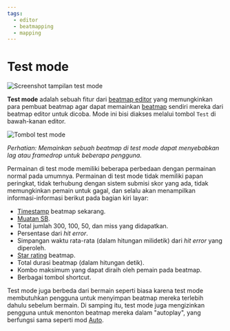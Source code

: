 ```yaml
---
tags:
  - editor
  - beatmapping
  - mapping
---
```


# Test mode

![Screenshot tampilan test mode](img/test-mode-example.jpg "Tampilan test mode dengan autoplay")

**Test mode** adalah sebuah fitur dari [beatmap editor](/wiki/Beatmap_Editor) yang memungkinkan para pembuat beatmap agar dapat memainkan [beatmap](/wiki/Beatmap) sendiri mereka dari beatmap editor untuk dicoba. Mode ini bisi diakses melalui tombol `Test` di bawah-kanan editor.

![Tombol test mode](img/test-mode-button.png "Tombol test mode di beatmap editor")

*Perhatian: Memainkan sebuah beatmap di test mode dapat menyebabkan lag atau framedrop untuk beberapa pengguna.*

Permainan di test mode memiliki beberapa perbedaan dengan permainan normal pada umumnya. Permainan di test mode tidak memiliki papan peringkat, tidak terhubung dengan sistem submisi skor yang ada, tidak memungkinkan pemain untuk gagal, dan selalu akan menampilkan informasi-informasi berikut pada bagian kiri layar:

- [Timestamp](/wiki/Modding/Timestamp) beatmap sekarang.
- [Muatan SB](/wiki/Beatmap_editor/SB_load).
- Total jumlah 300, 100, 50, dan miss yang didapatkan.
- Persentase dari *hit error*.
- Simpangan waktu rata-rata (dalam hitungan milidetik) dari *hit error* yang diperoleh.
- [Star rating](/wiki/Beatmapping/Star_rating) beatmap.
- Total durasi beatmap (dalam hitungan detik).
- Kombo maksimum yang dapat diraih oleh pemain pada beatmap.
- Berbagai tombol shortcut.

Test mode juga berbeda dari bermain seperti biasa karena test mode membutuhkan pengguna untuk menyimpan beatmap mereka terlebih dahulu sebelum bermain. Di samping itu, test mode juga mengizinkan pengguna untuk menonton beatmap mereka dalam "autoplay", yang berfungsi sama seperti mod [Auto](/wiki/Game_modifier/Auto).
